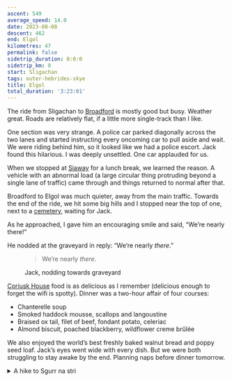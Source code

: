 ```yaml
---
ascent: 549
average_speed: 14.0
date: 2023-08-08
descent: 462
end: Elgol
kilometres: 47
permalink: false
sidetrip_duration: 0:0:0
sidetrip_km: 0
start: Sligachan
tags: outer-hebrides-skye
title: Elgol
total_duration: '3:23:01'
---
```


The ride from Sligachan to [Broadford](https://maps.app.goo.gl/UEBa45eQfuCBnB5Z8) is mostly good but busy. Weather great. Roads are relatively flat, if a little more single-track than I like.

One section was very strange. A police car parked diagonally across the two lanes and started instructing every oncoming car to pull aside and wait. We were riding behind him, so it looked like we had a police escort. Jack found this hilarious. I was deeply unsettled. One car applauded for us.

When we stopped at [Siaway](https://maps.app.goo.gl/Ge9hjRF5N6o3y8Qn8) for a lunch break, we learned the reason. A vehicle with an abnormal load (a large circular thing protruding beyond a single lane of traffic) came through and things returned to normal after that.

Broadford to Elgol was much quieter, away from the main traffic. Towards the end of the ride, we hit some big hills and I stopped near the top of one, next to a [cemetery](https://maps.app.goo.gl/feEzbDiw6bqagB4A8), waiting for Jack.

As he approached, I gave him an encouraging smile and said, “We’re nearly there!”

He nodded at the graveyard in reply: “We’re nearly *there*.”

<figure>
<blockquote><span>We’re nearly <em>there</em>.</span></blockquote>
<figcaption>Jack, nodding towards graveyard</figcaption>
</figure>

[Coriusk House](https://maps.app.goo.gl/hQuhQ6gxmzbzazkh9) food is as delicious as I remember (delicious enough to forget the wifi is spotty). Dinner was a two-hour affair of four courses:

- Chanterelle soup
- Smoked haddock mousse, scallops and langoustine
- Braised ox tail, filet of beef, fondant potato, celeriac
- Almond biscuit, poached blackberry, wildflower creme brûlée

We also enjoyed the world’s best freshly baked walnut bread and poppy seed loaf. Jack’s eyes went wide with every dish. But we were both struggling to stay awake by the end. Planning naps before dinner tomorrow.

<details class="stack">
<summary>A hike to Sgurr na stri</summary>

We booked a half-day round-trip with the [Bella Jane](https://maps.app.goo.gl/TKbbov2Y8B8eiCxb9) to visit [Loch Coriusk](https://maps.app.goo.gl/izxpioEsZQfQpVez5). Once there, we set off on a hike to [Sgurr na Stri](https://maps.app.goo.gl/Rqeshe1J5VK4NTXs6) but ran into a lot of difficulty finding (and staying on!) the right path. Unlike the clearly marked single trail for the Faerie Pools, there were several gravel paths one could follow around Loch Coriusk and we kept veering off our planned route.

At one point, trying to cross a flat rock with a wet patch, I slipped and slid downwards. Jack reached up to catch me. Unfortunately, the sudden stop bent my knee in a direction knees are not meant to bend. We didn’t slide any further though, and the knee (while sore) was OK to walk on.

We found a path that had fewer big flat rocks to cross and made good progress up the hill. The views in every direction were incredible. We were finally on a good clear stretch when we checked the time and realized there was no way we would make it back to the boat by 3 pm if we continued to the end of our scheduled route.

Realistic decision-making had to trump idealistic planning. We marked the end of our journey with a lunch break overlooking the [Cuillin Hills](https://maps.app.goo.gl/mHhSABk1X38WM12D7) and turned back. We weren’t even sure our early exit would guarantee arriving back in time. As we rushed down the hills, Jack turned his ankle.

<blockquote class="instagram-media" data-instgrm-permalink="https://www.instagram.com/p/C3nY5EcMJQe/?utm_source=ig_embed&amp;utm_campaign=loading" data-instgrm-version="14" style=" background:#FFF; border:0; border-radius:3px; box-shadow:0 0 1px 0 rgba(0,0,0,0.5),0 1px 10px 0 rgba(0,0,0,0.15); margin: 1px; max-width:540px; min-width:326px; padding:0; width:99.375%; width:-webkit-calc(100% - 2px); width:calc(100% - 2px);"><div style="padding:16px;"> <a href="https://www.instagram.com/p/C3nY5EcMJQe/?utm_source=ig_embed&amp;utm_campaign=loading" style=" background:#FFFFFF; line-height:0; padding:0 0; text-align:center; text-decoration:none; width:100%;" target="_blank"> <div style=" display: flex; flex-direction: row; align-items: center;"> <div style="background-color: #F4F4F4; border-radius: 50%; flex-grow: 0; height: 40px; margin-right: 14px; width: 40px;"></div> <div style="display: flex; flex-direction: column; flex-grow: 1; justify-content: center;"> <div style=" background-color: #F4F4F4; border-radius: 4px; flex-grow: 0; height: 14px; margin-bottom: 6px; width: 100px;"></div> <div style=" background-color: #F4F4F4; border-radius: 4px; flex-grow: 0; height: 14px; width: 60px;"></div></div></div><div style="padding: 19% 0;"></div> <div style="display:block; height:50px; margin:0 auto 12px; width:50px;"><svg width="50px" height="50px" viewBox="0 0 60 60" version="1.1" xmlns="https://www.w3.org/2000/svg" xmlns:xlink="https://www.w3.org/1999/xlink"><g stroke="none" stroke-width="1" fill="none" fill-rule="evenodd"><g transform="translate(-511.000000, -20.000000)" fill="#000000"><g><path d="M556.869,30.41 C554.814,30.41 553.148,32.076 553.148,34.131 C553.148,36.186 554.814,37.852 556.869,37.852 C558.924,37.852 560.59,36.186 560.59,34.131 C560.59,32.076 558.924,30.41 556.869,30.41 M541,60.657 C535.114,60.657 530.342,55.887 530.342,50 C530.342,44.114 535.114,39.342 541,39.342 C546.887,39.342 551.658,44.114 551.658,50 C551.658,55.887 546.887,60.657 541,60.657 M541,33.886 C532.1,33.886 524.886,41.1 524.886,50 C524.886,58.899 532.1,66.113 541,66.113 C549.9,66.113 557.115,58.899 557.115,50 C557.115,41.1 549.9,33.886 541,33.886 M565.378,62.101 C565.244,65.022 564.756,66.606 564.346,67.663 C563.803,69.06 563.154,70.057 562.106,71.106 C561.058,72.155 560.06,72.803 558.662,73.347 C557.607,73.757 556.021,74.244 553.102,74.378 C549.944,74.521 548.997,74.552 541,74.552 C533.003,74.552 532.056,74.521 528.898,74.378 C525.979,74.244 524.393,73.757 523.338,73.347 C521.94,72.803 520.942,72.155 519.894,71.106 C518.846,70.057 518.197,69.06 517.654,67.663 C517.244,66.606 516.755,65.022 516.623,62.101 C516.479,58.943 516.448,57.996 516.448,50 C516.448,42.003 516.479,41.056 516.623,37.899 C516.755,34.978 517.244,33.391 517.654,32.338 C518.197,30.938 518.846,29.942 519.894,28.894 C520.942,27.846 521.94,27.196 523.338,26.654 C524.393,26.244 525.979,25.756 528.898,25.623 C532.057,25.479 533.004,25.448 541,25.448 C548.997,25.448 549.943,25.479 553.102,25.623 C556.021,25.756 557.607,26.244 558.662,26.654 C560.06,27.196 561.058,27.846 562.106,28.894 C563.154,29.942 563.803,30.938 564.346,32.338 C564.756,33.391 565.244,34.978 565.378,37.899 C565.522,41.056 565.552,42.003 565.552,50 C565.552,57.996 565.522,58.943 565.378,62.101 M570.82,37.631 C570.674,34.438 570.167,32.258 569.425,30.349 C568.659,28.377 567.633,26.702 565.965,25.035 C564.297,23.368 562.623,22.342 560.652,21.575 C558.743,20.834 556.562,20.326 553.369,20.18 C550.169,20.033 549.148,20 541,20 C532.853,20 531.831,20.033 528.631,20.18 C525.438,20.326 523.257,20.834 521.349,21.575 C519.376,22.342 517.703,23.368 516.035,25.035 C514.368,26.702 513.342,28.377 512.574,30.349 C511.834,32.258 511.326,34.438 511.181,37.631 C511.035,40.831 511,41.851 511,50 C511,58.147 511.035,59.17 511.181,62.369 C511.326,65.562 511.834,67.743 512.574,69.651 C513.342,71.625 514.368,73.296 516.035,74.965 C517.703,76.634 519.376,77.658 521.349,78.425 C523.257,79.167 525.438,79.673 528.631,79.82 C531.831,79.965 532.853,80.001 541,80.001 C549.148,80.001 550.169,79.965 553.369,79.82 C556.562,79.673 558.743,79.167 560.652,78.425 C562.623,77.658 564.297,76.634 565.965,74.965 C567.633,73.296 568.659,71.625 569.425,69.651 C570.167,67.743 570.674,65.562 570.82,62.369 C570.966,59.17 571,58.147 571,50 C571,41.851 570.966,40.831 570.82,37.631"></path></g></g></g></svg></div><div style="padding-top: 8px;"> <div style=" color:#3897f0; font-family:Arial,sans-serif; font-size:14px; font-style:normal; font-weight:550; line-height:18px;">View this post on Instagram</div></div><div style="padding: 12.5% 0;"></div> <div style="display: flex; flex-direction: row; margin-bottom: 14px; align-items: center;"><div> <div style="background-color: #F4F4F4; border-radius: 50%; height: 12.5px; width: 12.5px; transform: translateX(0px) translateY(7px);"></div> <div style="background-color: #F4F4F4; height: 12.5px; transform: rotate(-45deg) translateX(3px) translateY(1px); width: 12.5px; flex-grow: 0; margin-right: 14px; margin-left: 2px;"></div> <div style="background-color: #F4F4F4; border-radius: 50%; height: 12.5px; width: 12.5px; transform: translateX(9px) translateY(-18px);"></div></div><div style="margin-left: 8px;"> <div style=" background-color: #F4F4F4; border-radius: 50%; flex-grow: 0; height: 20px; width: 20px;"></div> <div style=" width: 0; height: 0; border-top: 2px solid transparent; border-left: 6px solid #f4f4f4; border-bottom: 2px solid transparent; transform: translateX(16px) translateY(-4px) rotate(30deg)"></div></div><div style="margin-left: auto;"> <div style=" width: 0px; border-top: 8px solid #F4F4F4; border-right: 8px solid transparent; transform: translateY(16px);"></div> <div style=" background-color: #F4F4F4; flex-grow: 0; height: 12px; width: 16px; transform: translateY(-4px);"></div> <div style=" width: 0; height: 0; border-top: 8px solid #F4F4F4; border-left: 8px solid transparent; transform: translateY(-4px) translateX(8px);"></div></div></div> <div style="display: flex; flex-direction: column; flex-grow: 1; justify-content: center; margin-bottom: 24px;"> <div style=" background-color: #F4F4F4; border-radius: 4px; flex-grow: 0; height: 14px; margin-bottom: 6px; width: 224px;"></div> <div style=" background-color: #F4F4F4; border-radius: 4px; flex-grow: 0; height: 14px; width: 144px;"></div></div></a><p style=" color:#c9c8cd; font-family:Arial,sans-serif; font-size:14px; line-height:17px; margin-bottom:0; margin-top:8px; overflow:hidden; padding:8px 0 7px; text-align:center; text-overflow:ellipsis; white-space:nowrap;"><a href="https://www.instagram.com/p/C3nY5EcMJQe/?utm_source=ig_embed&amp;utm_campaign=loading" style=" color:#c9c8cd; font-family:Arial,sans-serif; font-size:14px; font-style:normal; font-weight:normal; line-height:17px; text-decoration:none;" target="_blank">A post shared by Jack Araz (@jackaraz)</a></p></div></blockquote> <script async src="//www.instagram.com/embed.js"></script>

It was bad but not hopeless. Jack took a short break, tied his shoe tightly, and carried on. We did better staying on the good path but were still unsure at most junctions which way to go.

Thankfully, a family of three from Aberdeen was hiking back to meet the boat at the same time. We chatted a bit as they passed and it seemed prudent to follow them as they were quite confident in their path choices. They were also incredibly quick. We lost sight of them a few times but managed to get back in time to catch the boat.

Next time, we'll definitely take the full-day trip option.
</details>
